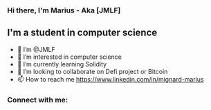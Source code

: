 ### Hi there, I'm Marius - Aka [JMLF]

## I'm a student in computer science  
- 👋 I’m @JMLF
- 👀 I’m interested in computer science
- 🌱 I’m currently learning Solidity
- 💞️ I’m looking to collaborate on Defi project or Bitcoin
- 📫 How to reach me https://www.linkedin.com/in/mignard-marius 

### Connect with me:


<br /> 



